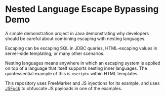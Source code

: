 # Nested Language Escape Bypassing Demo

A simple demonstration project in Java demonstrating why developers should be careful about combining escaping with
nesting languages.

Escaping can be escaping SQL in JDBC queries, HTML-escaping values in server-side templating, or many other scenarios.

Nesting languages means anywhere in which an escaping system is applied on top of a language that itself supports
nesting inner languages. The quintessential example of this is `<script>` within HTML templates.

This repository uses FreeMarker and JS injections for its example, and uses
[JSFuck](http://www.jsfuck.com) to obfuscate JS payloads in one of the examples.
